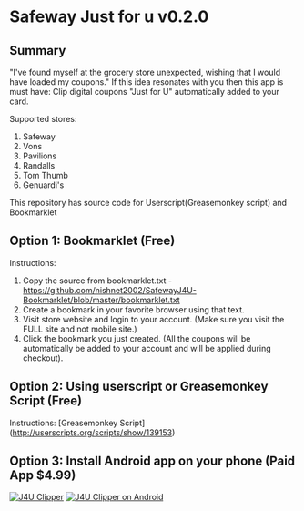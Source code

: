 Safeway **Just for u** v0.2.0
======================

## Summary

"I've found myself at the grocery store unexpected, wishing that I would have loaded my coupons." If this idea resonates with you then this app is must have: Clip digital coupons "Just for U" automatically added to your card. 

Supported stores:

1. Safeway
2. Vons
3. Pavilions
4. Randalls 
5. Tom Thumb
6. Genuardi's

This repository has source code for  Userscript(Greasemonkey script) and Bookmarklet 

## Option 1: Bookmarklet (Free)

Instructions:

1. Copy the source from bookmarklet.txt - https://github.com/nishnet2002/SafewayJ4U-Bookmarklet/blob/master/bookmarklet.txt
2. Create a bookmark in your favorite browser using that text.
3. Visit store website and login to your account. (Make sure you visit the FULL site and not mobile site.)
4. Click the bookmark you just created. (All the coupons will be automatically be added to your account and will be applied during checkout).
 

## Option 2: Using userscript or Greasemonkey Script (Free)

Instructions: [Greasemonkey Script] (http://userscripts.org/scripts/show/139153)


## Option 3: Install Android app on your phone (Paid App $4.99)

[![J4U Clipper](https://lh3.ggpht.com/PQ5EPmtHfDABo4EKGaTICgXtYr3_2dv7ZbTUpU7r4ikpkoRI1pXQRMsT0uDojvXi9Jc=w300)](https://play.google.com/store/apps/details?id=com.nclabs.j4u&hl=en) [![J4U Clipper on Android](http://developer.android.com/images/brand/en_app_rgb_wo_60.png)](https://play.google.com/store/apps/details?id=com.nclabs.j4u&hl=en)






